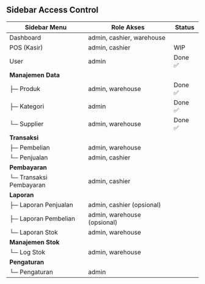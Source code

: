 ## Sidebar Access Control

| Sidebar Menu            | Role Akses                  | Status  |
| ----------------------- | --------------------------- | ------- |
| Dashboard               | admin, cashier, warehouse   |         |
| POS (Kasir)             | admin, cashier              | WIP     |
| User                    | admin                       | Done ✅ |
| **Manajemen Data**      |                             |         |
| ├─ Produk               | admin, warehouse            | Done ✅ |
| ├─ Kategori             | admin                       | Done ✅ |
| └─ Supplier             | admin, warehouse            | Done ✅ |
| **Transaksi**           |                             |         |
| ├─ Pembelian            | admin, warehouse            |         |
| └─ Penjualan            | admin, cashier              |         |
| **Pembayaran**          |                             |         |
| └─ Transaksi Pembayaran | admin, cashier              |         |
| **Laporan**             |                             |         |
| ├─ Laporan Penjualan    | admin, cashier (opsional)   |         |
| ├─ Laporan Pembelian    | admin, warehouse (opsional) |         |
| └─ Laporan Stok         | admin, warehouse            |         |
| **Manajemen Stok**      |                             |         |
| └─ Log Stok             | admin, warehouse            |         |
| **Pengaturan**          |                             |         |
| └─ Pengaturan           | admin                       |         |
